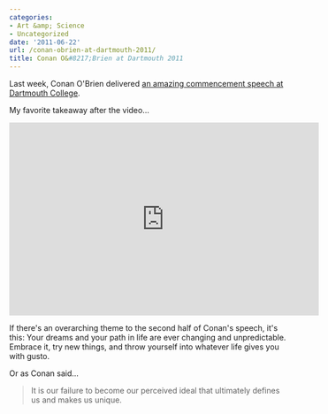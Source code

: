 ```yaml
---
categories:
- Art &amp; Science
- Uncategorized
date: '2011-06-22'
url: /conan-obrien-at-dartmouth-2011/
title: Conan O&#8217;Brien at Dartmouth 2011
---
```


Last week, Conan O'Brien delivered <a href="https://www.youtube.com/watch?v=KmDYXaaT9sA">an amazing commencement speech at Dartmouth College</a>.

My favorite takeaway after the video...

<p align="center"><iframe width="560" height="349" src="https://www.youtube.com/embed/KmDYXaaT9sA" frameborder="0" allowfullscreen></iframe></p>

If there's an overarching theme to the second half of Conan's speech, it's this: Your dreams and your path in life are ever changing and unpredictable. Embrace it, try new things, and throw yourself into whatever life gives you with gusto.

Or as Conan said...

<blockquote>It is our failure to become our perceived ideal that ultimately defines us and makes us unique.</blockquote>